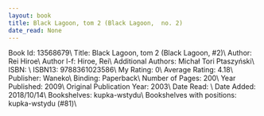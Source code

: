 ```yaml
---
layout: book
title: Black Lagoon, tom 2 (Black Lagoon,  no. 2)
date_read: None
---
```


Book Id: 13568679\ 
Title: Black Lagoon, tom 2 (Black Lagoon, #2)\ 
Author: Rei Hiroe\ 
Author l-f: Hiroe, Rei\ 
Additional Authors: Michał Tori Ptaszyński\ 
ISBN: \ 
ISBN13: 9788361023586\ 
My Rating: 0\ 
Average Rating: 4.18\ 
Publisher: Waneko\ 
Binding: Paperback\ 
Number of Pages: 200\ 
Year Published: 2009\ 
Original Publication Year: 2003\ 
Date Read: \ 
Date Added: 2018/10/14\ 
Bookshelves: kupka-wstydu\ 
Bookshelves with positions: kupka-wstydu (#81)\ 

